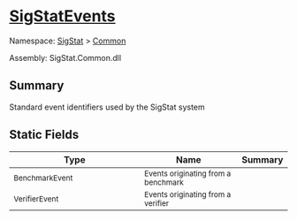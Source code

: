 # [SigStatEvents](./SigStatEvents.md)

Namespace: [SigStat]() > [Common](./README.md)

Assembly: SigStat.Common.dll

## Summary
Standard event identifiers used by the SigStat system

## Static Fields

| Type | Name | Summary | 
| --- | --- | --- | 
|<img width=200/> <sub>BenchmarkEvent</sub> | <sub>Events originating from a benchmark</sub> |  | <br>
|<img width=200/> <sub>VerifierEvent</sub> | <sub>Events originating from a verifier</sub> |  | <br>


